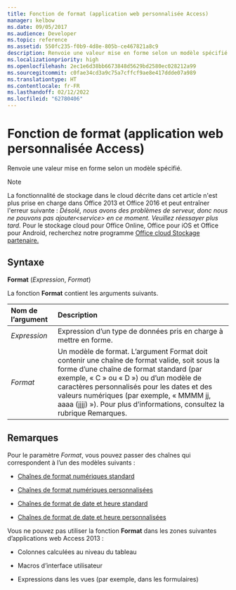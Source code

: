 ```yaml
---
title: Fonction de format (application web personnalisée Access)
manager: kelbow
ms.date: 09/05/2017
ms.audience: Developer
ms.topic: reference
ms.assetid: 550fc235-f0b9-4d8e-805b-ce467821a8c9
description: Renvoie une valeur mise en forme selon un modèle spécifié.
ms.localizationpriority: high
ms.openlocfilehash: 2ec1e6d38bb6673848d5629bd2580ec028212a99
ms.sourcegitcommit: c0fae34cd3a9c75a7cffcf9ae8e417ddde07a989
ms.translationtype: HT
ms.contentlocale: fr-FR
ms.lasthandoff: 02/12/2022
ms.locfileid: "62780406"
---
```

# <a name="format-function-access-custom-web-app"></a>Fonction de format (application web personnalisée Access)

Renvoie une valeur mise en forme selon un modèle spécifié.
  
> [!NOTE]
> La fonctionnalité de stockage dans le cloud décrite dans cet article n'est plus prise en charge dans Office 2013 et Office 2016 et peut entraîner l'erreur suivante : *Désolé, nous avons des problèmes de serveur, donc nous ne pouvons pas ajouter\<service\> en ce moment. Veuillez réessayer plus tard.*
> Pour le stockage cloud pour Office Online, Office pour iOS et Office pour Android, recherchez notre programme [Office cloud Stockage partenaire.](https://dev.office.com/programs/officecloudstorage)
  
## <a name="syntax"></a>Syntaxe

 **Format** (*Expression*, *Format*)
  
La fonction **Format** contient les arguments suivants.
  
|**Nom de l’argument**|**Description**|
|:-----|:-----|
| *Expression*  <br/> |Expression d’un type de données pris en charge à mettre en forme. |
| *Format*  <br/> | Un modèle de format. L’argument Format doit contenir une chaîne de format valide, soit sous la forme d’une chaîne de format standard (par exemple, « C » ou « D ») ou d’un modèle de caractères personnalisés pour les dates et des valeurs numériques (par exemple, « MMMM jj, aaaa (jjjj) »). Pour plus d’informations, consultez la rubrique Remarques. |

## <a name="remarks"></a>Remarques

Pour le paramètre *Format*, vous pouvez passer des chaînes qui correspondent à l’un des modèles suivants :
  
- [Chaînes de format numériques standard](https://msdn.microsoft.com/library/dwhawy9k%28v=vs.110%29.aspx)

- [Chaînes de format numériques personnalisées](https://msdn.microsoft.com/library/0c899ak8%28v=vs.110%29.aspx)

- [Chaînes de format de date et heure standard](https://msdn.microsoft.com/library/az4se3k1%28v=vs.110%29.aspx)

- [Chaînes de format de date et heure personnalisées](https://msdn.microsoft.com/library/8kb3ddd4%28v=vs.110%29.aspx)

Vous ne pouvez pas utiliser la fonction **Format** dans les zones suivantes d’applications web Access 2013 :
  
- Colonnes calculées au niveau du tableau

- Macros d’interface utilisateur

- Expressions dans les vues (par exemple, dans les formulaires)
